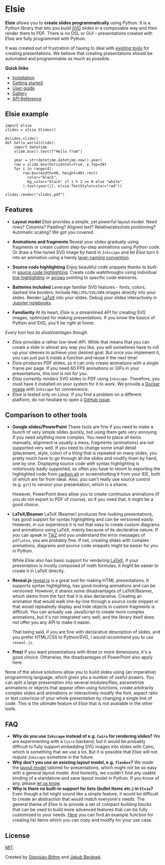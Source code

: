 # Elsie
**Elsie** allows you to **create slides programmatically** using Python. It is a Python library
that lets you build [SVG](https://en.wikipedia.org/wiki/Scalable_Vector_Graphics) slides in a
composable way and then render them to PDF. There is no DSL or GUI – presentations created with
*Elsie* are fully programmed with Python.

It was created out of frustration of having to deal with
[existing tools](#comparison-to-other-tools) for creating presentations. We believe that creating
presentations should be automated and programmable as much as possible.

**Quick links**

- [Installation](installation.md)
- [Getting started](getting_started.md)
- [User guide](userguide/basics.md)
- [Gallery](gallery.md)
- [API Reference](apidoc)

## Elsie example
```elsie,skip=3:-1
import elsie
slides = elsie.Slides()

@slides.slide()
def hello_world(slide):
    import datetime
    slide.box().text(f"Hello from")

    year = str(datetime.datetime.now().year)
    row = slide.box(horizontal=True, p_top=20)
    for i in range(4):
        row.box(width=40, height=40).rect(
          color="black",
          bg_color="black" if i % 2 == 0 else "white"
        ).text(year[i], elsie.TextStyle(color="red"))

slides.render("slides.pdf")
```

## Features
- **Layout model** *Elsie* provides a simple, yet powerful layout model. Need rows? Columns?
Padding? Aligned text? Relative/absolute positioning? Automatic scaling? We got you covered.

- **Animations and fragments** Reveal your slides gradually using fragments or create custom
step-by-step animations using Python code. Or draw a fine-tuned SVG image by hand in `Inkscape` and
let *Elsie* turn it into an animation using a handy
[layer-naming convention](userguide/images.md#embedding-fragments-in-images).

- **Source code highlighting** Enjoy beautiful code snippets thanks to built-in
[source code highlighting](userguide/syntax_highlighting.md). Create code walkthroughs using
individual [line highlighting](userguide/syntax_highlighting.md#line-and-inline-boxes) or
[arrows](userguide/shapes.md#arrow-head) pointing to specific code elements.

- **Batteries included** Leverage familiar SVG features - fonts, colors, dashed line borders.
Include `PNG/JPG/SVG/ORA` images directly into your slides. Render [LaTeX](userguide/layout.md)
into your slides. Debug your slides interactively in [Jupyter notebooks](userguide/jupyter.md).

- **Familiarity** At its heart, *Elsie* is a streamlined API for creating SVG images, optimized for
making presentations. If you know the basics of Python and SVG, you'll be right at home.

*Every tool has its disadvantages though.*

- *Elsie* provides a rather low-level API. While that means that you can create a slide in almost
any way you like, you will sometimes have to roll up your sleeves to achieve your desired goal.
But once you implement it, you can just put it inside a function and reuse it the next time!
- *Elsie* produces PDF slides, so it can only create animations with a single frame per page.
If you need 60 FPS animations or GIFs in your presentations, this tool is not for you.
- *Elsie* currently renders SVG slides to PDF using `Inkscape`. Therefore, you must have it
installed on your system for it to work. We provide a
[Docker image](installation.md#docker-installation) with `Inkscape` for convenience.
- *Elsie* is tested only on Linux. If you find a problem on a different platform, do not hesitate
to open a [GitHub issue](https://github.com/spirali/elsie/issues/new).

## Comparison to other tools
- **Google slides/PowerPoint**
These tools are fine if you need to make a bunch of very simple slides quickly, but using them
gets very annoying if you need anything more complex. You need to place all items manually,
alignment is usually a mess, fragments (animations) are not supported very well. If you need to
change some small detail (placement, style, color) of a thing that is repeated on many slides, you
pretty much have to go through all the slides and modify them by hand, one by one. Displaying source
code with syntax highlighting is notoriously badly supported, so often you have to resort to
exporting the highlighted code from [carbon.sh](https://carbon.sh) or screenshotting it from your
IDE, both of which are far from ideal. Also, you can't really use source control (e.g. `git`) to
version your presentation, which is a shame.

    However, PowerPoint does allow you to create continuous animations (if you do not export to PDF
    of course), so if you need that, it might be a good choice.

- **LaTeX/Beamer**
LaTeX (Beamer) produces fine-looking presentations, has good support for syntax highlighting and
can be versioned easily. However, in our experience it is not that easy to create custom diagrams
and animations using LaTeX, mainly because of its declarative nature. If you can speak in
[TikZ](https://www.overleaf.com/learn/latex/TikZ_package) and you understand the error messages of
`pdflatex`, you are probably fine. If not, creating slides with complex animations, diagrams and
source code snippets might be easier for you in Python.

    While *Elsie* also has basic support for rendering [LaTeX](userguide/latex.md), if your
    presentation is mostly composed of math formulas, it might be easier to create it in LaTeX
    directly.

- **Reveal.js**
[reveal.js](https://revealjs.com) is a great tool for making HTML presentations. It supports syntax
highlighting, has good-looking animations and can be versioned. However, it shares some disadvantages
of LaTeX/Beamer, which stems from the fact that it is also declarative. Creating an animation that
would walk line-by-line through a source code snippet or that would repeatedly display and hide
objects in custom fragments is difficult. You can actually use JavaScript to create more complex
animations, but it's not integrated very well, and the library itself does not offer you any API
to make it easier.

    That being said, if you are fine with declarative description of slides, and you prefer
    HTML/CSS to Python/SVG, I would recommend you to use `reveal.js`.

- **Prezi**
If you want presentations with three or more dimensions, it's a good choice. Otherwise, the
disadvantages of PowerPoint also apply here.

None of the above solutions allow you to build slides using (an imperative) programming language,
which gives you a number of useful powers. You can split a large presentation into several
modules/files, parametrize animations or objects that appear often using functions, create
arbitrarily complex slides and animations or interactively modify the font, aspect ratio or text
color/size of your whole presentation by changing a single line of code. This is the ultimate
feature of *Elsie* that is not available in the other tools.

## FAQ
- **Why do you use `Inkscape` instead of e.g. `Cairo` for rendering slides?**
We are experimenting with a `Cairo` backend, but it would be probably difficult to fully support
embedding SVG images into slides with Cairo, which is something that we use a lot. But it is
possible that *Elsie* will not require `Inkscape` sometime in the future.
- **Why don't you use an existing layout model, e.g. `flexbox`?**
We made the [layout model](userguide/layout.md) tailored for presentations, which might not be
so easy with a general layout model. And honestly, we couldn't find any usable binding of
a standalone and sane layout model in Python. If you know of any, please
[let us know](https://github.com/spirali/elsie/issues).
- **Why is there no built-in support for lists (bullet items etc.) in `Elsie`?**
Even though a list might sound like a simple feature, it would be difficult to create an abstraction
that would match everyone's needs. The general theme of *Elsie* is to provide a set of compact
building blocks that can be used to build more advanced features that can be fully customized to
your needs. [Here](cookbook/lists.md) you can find an example function for creating list items
which you can copy and modify for your use case. 

## License
[MIT](https://github.com/spirali/elsie/blob/master/LICENSE).

Created by [Stanislav Böhm](https://github.com/spirali) and
[Jakub Beránek](https://github.com/kobzol).
